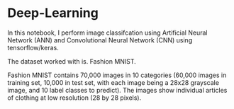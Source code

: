 # Deep-Learning

In this notebook, I perform image classifcation using Artificial Neural Network (ANN) and Convolutional Neural Network (CNN) using tensorflow/keras.

The dataset worked with is. Fashion MNIST.

Fashion MNIST contains 70,000 images in 10 categories (60,000 images in training set, 10,000 in test set, with each image being a 28x28 grayscale image, and 10 label classes to predict). The images show individual articles of clothing at low resolution (28 by 28 pixels). 


